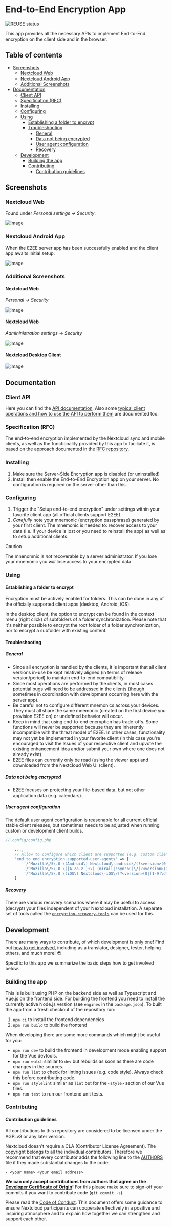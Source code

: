 <!--
  - SPDX-FileCopyrightText: 2017 Nextcloud GmbH and Nextcloud contributors
  - SPDX-License-Identifier: AGPL-3.0-or-later
-->
# End-to-End Encryption App

[![REUSE status](https://api.reuse.software/badge/github.com/nextcloud/end_to_end_encryption)](https://api.reuse.software/info/github.com/nextcloud/end_to_end_encryption)

This app provides all the necessary APIs to implement End-to-End encryption
on the client side and in the browser.

## Table of contents

- [Screenshots](#screenshots)
  - [Nextcloud Web](#nextcloud-web)
  - [Nextcloud Android App](#nextcloud-android-app)
  - [Additional Screenshots](#additional-screenshots)
- [Documentation](#documentation)
  - [Client API](#client-api)
  - [Specification (RFC)](#specification-rfc)
  - [Installing](#installing)
  - [Configuring](#configuring)
  - [Using](#using)
    - [Establishing a folder to encrypt](#establishing-a-folder-to-encrypt)
    - [Troubleshooting](#troubleshooting)
      - [General](#general)
      - [Data not being encrypted](#data-not-being-encrypted)
      - [User agent configuration](#user-agent-configuration)
      - [Recovery](#recovery)
  - [Development](#development)
    - [Building the app](#building-the-app)
    - [Contributing](#contributing)
      - [Contribution guidelines](#contribution-guidelines)

## Screenshots

### Nextcloud Web

Found under *Personal settings -> Security*:

![image](https://github.com/nextcloud/end_to_end_encryption/assets/1731941/339017ab-79eb-43f7-ac9c-8c1990e107ef)

### Nextcloud Android App 

When the E2EE server app has been successfully enabled and the client app awaits initial setup:

![image](https://github.com/nextcloud/end_to_end_encryption/assets/1731941/42618c90-a5e6-40ad-b99d-cce86c20b018)

### Additional Screenshots
#### Nextcloud Web

*Personal -> Security*

![image](https://github.com/nextcloud/end_to_end_encryption/assets/1731941/7d55571f-5da6-40e0-aa69-141590378f84)

#### Nextcloud Web

*Admininistration settings -> Security*

![image](https://github.com/nextcloud/end_to_end_encryption/assets/1731941/bca6dec4-66fd-4ffa-a869-d7ef01f4a096)

#### Nextcloud Desktop Client

![image](https://github.com/nextcloud/end_to_end_encryption/assets/1731941/95f31620-084d-47a6-a227-6a8bedf5da47)


## Documentation
### Client API

Here you can find the [API documentation](https://github.com/nextcloud/end_to_end_encryption/blob/master/doc/api.md). Also some [typical client operations and how to use the API to perform them](https://github.com/nextcloud/end_to_end_encryption/blob/master/doc/api-usage.md) are documented too.

### Specification (RFC)

The end-to-end encryption implemented by the Nextcloud sync and mobile clients, as well as the functionality provided by this app to faciliate it, is based on the approach documented in the [RFC repository](https://github.com/nextcloud/end_to_end_encryption_rfc/).

### Installing

1. Make sure the Server-Side Encryption app is disabled (or uninstalled)
2. Install then enable the End-to-End Encryption app on your server. No configuration is required on the server other than this.

### Configuring

1. Trigger the "Setup end-to-end encryption" under settings within your favorite client app (all official clients support E2EE).
2. *Carefully* note your mnemonic (encryption passphrase) generated by your first client. The mnemonic is needed to: recover access to your data (i.e. if your device is lost or you need to reinstall the app) as well as to setup additional clients.

> [!CAUTION]  
> The mnenomnic is *not* recoverable by a server administrator. If you lose your mnemonic you *will* lose access to your encrypted data.


### Using
#### Establishing a folder to encrypt

Encryption must be actively enabled for folders. This can be done in any of the officially supported client apps (desktop, Android, iOS).

In the desktop client, the option to encrypt can be found in the context menu (right click) of subfolders of a folder synchronization. Please note that it's neither possible to encrypt the root folder of a folder synchronization, nor to encrypt a subfolder with existing content.


#### Troubleshooting
##### General

- Since all encryption is handled by the clients, it is important that all client versions in-use be kept relatively aligned (in terms of release version/period) to maintain end-to-end compatibility.
- Since most operations are performed by the clients, in most cases potential bugs will need to be addressed in the clients (though sometimes in coordination with development occurring here with the server app).
- Be careful not to configure different mnemonics across your devices. They must all share the same mnemonic (created on the first device you provision E2EE on) or undefined behavior will occur.
- Keep in mind that using end-to-end encryption has trade-offs. Some functions will never be supported because they are inherently incompatible with the threat model of E2EE. In other cases, functionality may not yet be implemented in your favorite client (in this case you're encouraged to visit the Issues of your respective client and upvote the existing enhancement idea and/or submit your own where one does not already exist).
- E2EE files can currently only be read (using the viewer app) and downloaded from the Nextcloud Web UI (client).

##### Data not being encrypted

- E2EE focuses on protecting your file-based data, but not other application data (e.g. calendars).

##### User agent configuration

The default user agent configuration is reasonable for all current official stable client releases, but sometimes needs to be adjusted when running custom or development client builds.

```php
// config/config.php

    ...,
    // Allow to configure which client are supported (e.g. custom clients)
    'end_to_end_encryption.supported-user-agents' => [
        '/^Mozilla\/5\.0 \(Android\) Nextcloud\-android\/(?<version>(0|[1-9]\d*)\.(0|[1-9]\d*)\.(0|[1-9]\d*)).*$/' => '3.13.0',
        '/^Mozilla\/5\.0 \([A-Za-z ]+\) (mirall|csyncoC)\/(?<version>(0|[1-9]\d*)\.(0|[1-9]\d*)\.(0|[1-9]\d*)).*$/' => '3.0.0',
        '/^Mozilla\/5\.0 \(iOS\) Nextcloud\-iOS\/(?<version>(0|[1-9]\d*)\.(0|[1-9]\d*)\.(0|[1-9]\d*)).*$/' => '3.0.5',
    ]
```

##### Recovery

There are various recovery scenarios where it may be useful to access (decrypt) your files independent of your Nextcloud installation. A separate set of tools called the [`encryption-recovery-tools`](https://github.com/nextcloud/encryption-recovery-tools) can be used for this.


## Development
There are many ways to contribute, of which development is only one! Find out [how to get involved](https://nextcloud.com/contribute/), including as a translator, designer, tester, helping others, and much more! 😍

Specific to this app we summarize the basic steps how to get involved below.

### Building the app
This is is built using PHP on the backend side as well as Typescript and Vue.js on the frontend side.
For building the frontend you need to install the currently active Node.js version (see `engines` in the `package.json`).
To built the app from a fresh checkout of the repository run:

1. `npm ci` to install the frontend dependencies
2. `npm run build` to build the frontend

When developing there are some more commands which might be useful for you:

- `npm run dev` to build the frontend in development mode enabling support for the Vue devtools.
- `npm run watch` similar to `dev` but rebuilds as soon as there are code changes in the sources.
- `npm run lint` to check for linting issues (e.g. code style). Always check this before contributing code.
- `npm run stylelint` similar as `lint` but for the `<style>` section of our Vue files.
- `npm run test` to run our frontend unit tests.

### Contributing
#### Contribution guidelines
All contributions to this repository are considered to be licensed under the AGPLv3 or any later version.

Nextcloud doesn't require a CLA (Contributor License Agreement).
The copyright belongs to all the individual contributors.
Therefore we recommend that every contributor adds the following line to the [AUTHORS](AUTHORS) file if they made substantial changes to the code:

```
- <your name> <your email address>
```

**We can only accept contributions from authors that agree on the [Developer Certificate of Origin](https://developercertificate.org/)!**
For this please make sure to sign-off your commits if you want to contribute code (`git commit -s`).

Please read the [Code of Conduct](https://nextcloud.com/community/code-of-conduct/). This document offers some guidance to ensure Nextcloud participants can cooperate effectively in a positive and inspiring atmosphere and to explain how together we can strengthen and support each other.

